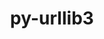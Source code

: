 ---
title: "py-urllib3"
layout: cache
categories: [package, develop-2024-03-24]
meta: {"versions": ["1.26.12", "2.1.0"], "compilers": ["apple-clang@=15.0.0", "cce@=15.0.1", "gcc@=11.1.0", "gcc@=11.4.0", "gcc@=7.3.1", "gcc@=9.4.0", "oneapi@=2024.0.0"], "oss": ["amzn2", "rhel8", "ubuntu20.04", "ubuntu22.04", "ventura"], "platforms": ["darwin", "linux"], "targets": ["aarch64", "neoverse_n1", "neoverse_v1", "neoverse_v2", "ppc64le", "x86_64_v3", "zen4"], "stacks": ["aws-isc", "aws-isc-aarch64", "data-vis-sdk", "e4s", "e4s-cray-rhel", "e4s-neoverse-v2", "e4s-neoverse_v1", "e4s-oneapi", "e4s-power", "ml-darwin-aarch64-mps", "ml-linux-x86_64-cpu", "ml-linux-x86_64-cuda", "ml-linux-x86_64-rocm", "root"], "num_specs": 26, "num_specs_by_stack": {"ml-darwin-aarch64-mps": 2, "root": 26, "aws-isc-aarch64": 2, "aws-isc": 1, "e4s-cray-rhel": 1, "e4s-power": 2, "data-vis-sdk": 2, "e4s-neoverse_v1": 3, "e4s-neoverse-v2": 3, "e4s": 4, "ml-linux-x86_64-cuda": 3, "ml-linux-x86_64-cpu": 3, "ml-linux-x86_64-rocm": 2, "e4s-oneapi": 3}}
spec_details: [{"hash": "mogop2mw35pwgfoxdyoohrvjqevp4x35", "compiler": "apple-clang@=15.0.0", "versions": ["2.1.0"], "os": "ventura", "platform": "darwin", "target": "aarch64", "variants": ["~brotli", "build_system=python_pip", "~socks"], "stacks": ["ml-darwin-aarch64-mps", "root"], "size": "-", "tarball": "https://binaries.spack.io/develop-2024-03-24/build_cache/darwin-ventura-aarch64/apple-clang-15.0.0/py-urllib3-2.1.0/darwin-ventura-aarch64-apple-clang-15.0.0-py-urllib3-2.1.0-mogop2mw35pwgfoxdyoohrvjqevp4x35.spack"}, {"hash": "emyv3ogx6kpoj6glrbairbciyqlelh2u", "compiler": "apple-clang@=15.0.0", "versions": ["2.1.0"], "os": "ventura", "platform": "darwin", "target": "aarch64", "variants": ["~brotli", "build_system=python_pip", "~socks"], "stacks": ["ml-darwin-aarch64-mps", "root"], "size": "-", "tarball": "https://binaries.spack.io/develop-2024-03-24/build_cache/darwin-ventura-aarch64/apple-clang-15.0.0/py-urllib3-2.1.0/darwin-ventura-aarch64-apple-clang-15.0.0-py-urllib3-2.1.0-emyv3ogx6kpoj6glrbairbciyqlelh2u.spack"}, {"hash": "ilwex7a2gc3rsvrk77tim4vxiiennaec", "compiler": "gcc@=7.3.1", "versions": ["2.1.0"], "os": "amzn2", "platform": "linux", "target": "aarch64", "variants": ["~brotli", "build_system=python_pip", "~socks"], "stacks": ["root", "aws-isc-aarch64"], "size": "-", "tarball": "https://binaries.spack.io/develop-2024-03-24/build_cache/linux-amzn2-aarch64/gcc-7.3.1/py-urllib3-2.1.0/linux-amzn2-aarch64-gcc-7.3.1-py-urllib3-2.1.0-ilwex7a2gc3rsvrk77tim4vxiiennaec.spack"}, {"hash": "d62o7qwnued55z7ejrgjtu5at2fcffhr", "compiler": "gcc@=7.3.1", "versions": ["2.1.0"], "os": "amzn2", "platform": "linux", "target": "neoverse_n1", "variants": ["~brotli", "build_system=python_pip", "~socks"], "stacks": ["root", "aws-isc-aarch64"], "size": "-", "tarball": "https://binaries.spack.io/develop-2024-03-24/build_cache/linux-amzn2-neoverse_n1/gcc-7.3.1/py-urllib3-2.1.0/linux-amzn2-neoverse_n1-gcc-7.3.1-py-urllib3-2.1.0-d62o7qwnued55z7ejrgjtu5at2fcffhr.spack"}, {"hash": "rdwsyy2ot5tibqylsyelzmnr6jq6ikna", "compiler": "gcc@=7.3.1", "versions": ["2.1.0"], "os": "amzn2", "platform": "linux", "target": "x86_64_v3", "variants": ["~brotli", "build_system=python_pip", "~socks"], "stacks": ["root", "aws-isc"], "size": "-", "tarball": "https://binaries.spack.io/develop-2024-03-24/build_cache/linux-amzn2-x86_64_v3/gcc-7.3.1/py-urllib3-2.1.0/linux-amzn2-x86_64_v3-gcc-7.3.1-py-urllib3-2.1.0-rdwsyy2ot5tibqylsyelzmnr6jq6ikna.spack"}, {"hash": "mylzx47tuwkpdyw45wr6dtssuy6obpxm", "compiler": "cce@=15.0.1", "versions": ["2.1.0"], "os": "rhel8", "platform": "linux", "target": "zen4", "variants": ["~brotli", "build_system=python_pip", "~socks"], "stacks": ["e4s-cray-rhel", "root"], "size": "-", "tarball": "https://binaries.spack.io/develop-2024-03-24/build_cache/linux-rhel8-zen4/cce-15.0.1/py-urllib3-2.1.0/linux-rhel8-zen4-cce-15.0.1-py-urllib3-2.1.0-mylzx47tuwkpdyw45wr6dtssuy6obpxm.spack"}, {"hash": "hhiliggcybfmxqler2xoozhhcvqf3ffh", "compiler": "gcc@=9.4.0", "versions": ["2.1.0"], "os": "ubuntu20.04", "platform": "linux", "target": "ppc64le", "variants": ["~brotli", "build_system=python_pip", "~socks"], "stacks": ["root", "e4s-power"], "size": "-", "tarball": "https://binaries.spack.io/develop-2024-03-24/build_cache/linux-ubuntu20.04-ppc64le/gcc-9.4.0/py-urllib3-2.1.0/linux-ubuntu20.04-ppc64le-gcc-9.4.0-py-urllib3-2.1.0-hhiliggcybfmxqler2xoozhhcvqf3ffh.spack"}, {"hash": "pjttepdy7ml2rssabylvlp4o3ipy5smh", "compiler": "gcc@=9.4.0", "versions": ["2.1.0"], "os": "ubuntu20.04", "platform": "linux", "target": "ppc64le", "variants": ["~brotli", "build_system=python_pip", "~socks"], "stacks": ["root", "e4s-power"], "size": "-", "tarball": "https://binaries.spack.io/develop-2024-03-24/build_cache/linux-ubuntu20.04-ppc64le/gcc-9.4.0/py-urllib3-2.1.0/linux-ubuntu20.04-ppc64le-gcc-9.4.0-py-urllib3-2.1.0-pjttepdy7ml2rssabylvlp4o3ipy5smh.spack"}, {"hash": "vwqvbn24wwbmidgceszehbcwtnl25ys5", "compiler": "gcc@=11.1.0", "versions": ["2.1.0"], "os": "ubuntu20.04", "platform": "linux", "target": "x86_64_v3", "variants": ["~brotli", "build_system=python_pip", "~socks"], "stacks": ["data-vis-sdk", "root"], "size": "-", "tarball": "https://binaries.spack.io/develop-2024-03-24/build_cache/linux-ubuntu20.04-x86_64_v3/gcc-11.1.0/py-urllib3-2.1.0/linux-ubuntu20.04-x86_64_v3-gcc-11.1.0-py-urllib3-2.1.0-vwqvbn24wwbmidgceszehbcwtnl25ys5.spack"}, {"hash": "pfpvx4yh24ukjoeeyu65zrbgfpik4azj", "compiler": "gcc@=11.1.0", "versions": ["2.1.0"], "os": "ubuntu20.04", "platform": "linux", "target": "x86_64_v3", "variants": ["~brotli", "build_system=python_pip", "~socks"], "stacks": ["data-vis-sdk", "root"], "size": "-", "tarball": "https://binaries.spack.io/develop-2024-03-24/build_cache/linux-ubuntu20.04-x86_64_v3/gcc-11.1.0/py-urllib3-2.1.0/linux-ubuntu20.04-x86_64_v3-gcc-11.1.0-py-urllib3-2.1.0-pfpvx4yh24ukjoeeyu65zrbgfpik4azj.spack"}, {"hash": "lsxn4wdlqgnny7k6ps6ppat6jrjhitc5", "compiler": "gcc@=11.4.0", "versions": ["2.1.0"], "os": "ubuntu22.04", "platform": "linux", "target": "neoverse_v1", "variants": ["~brotli", "build_system=python_pip", "~socks"], "stacks": ["root", "e4s-neoverse_v1"], "size": "-", "tarball": "https://binaries.spack.io/develop-2024-03-24/build_cache/linux-ubuntu22.04-neoverse_v1/gcc-11.4.0/py-urllib3-2.1.0/linux-ubuntu22.04-neoverse_v1-gcc-11.4.0-py-urllib3-2.1.0-lsxn4wdlqgnny7k6ps6ppat6jrjhitc5.spack"}, {"hash": "mjsjr5bsdms72zdfsbjytcjawea6acur", "compiler": "gcc@=11.4.0", "versions": ["2.1.0"], "os": "ubuntu22.04", "platform": "linux", "target": "neoverse_v1", "variants": ["~brotli", "build_system=python_pip", "~socks"], "stacks": ["root", "e4s-neoverse_v1"], "size": "-", "tarball": "https://binaries.spack.io/develop-2024-03-24/build_cache/linux-ubuntu22.04-neoverse_v1/gcc-11.4.0/py-urllib3-2.1.0/linux-ubuntu22.04-neoverse_v1-gcc-11.4.0-py-urllib3-2.1.0-mjsjr5bsdms72zdfsbjytcjawea6acur.spack"}, {"hash": "vn62tmanhfzdzthhyvk2bh2npxds3i6p", "compiler": "gcc@=11.4.0", "versions": ["2.1.0"], "os": "ubuntu22.04", "platform": "linux", "target": "neoverse_v1", "variants": ["~brotli", "build_system=python_pip", "~socks"], "stacks": ["root", "e4s-neoverse_v1"], "size": "-", "tarball": "https://binaries.spack.io/develop-2024-03-24/build_cache/linux-ubuntu22.04-neoverse_v1/gcc-11.4.0/py-urllib3-2.1.0/linux-ubuntu22.04-neoverse_v1-gcc-11.4.0-py-urllib3-2.1.0-vn62tmanhfzdzthhyvk2bh2npxds3i6p.spack"}, {"hash": "ollvdknaluecna2qt73zr5rmcxelw7wz", "compiler": "gcc@=11.4.0", "versions": ["2.1.0"], "os": "ubuntu22.04", "platform": "linux", "target": "neoverse_v2", "variants": ["~brotli", "build_system=python_pip", "~socks"], "stacks": ["root", "e4s-neoverse-v2"], "size": "-", "tarball": "https://binaries.spack.io/develop-2024-03-24/build_cache/linux-ubuntu22.04-neoverse_v2/gcc-11.4.0/py-urllib3-2.1.0/linux-ubuntu22.04-neoverse_v2-gcc-11.4.0-py-urllib3-2.1.0-ollvdknaluecna2qt73zr5rmcxelw7wz.spack"}, {"hash": "io2aanlr6ie73o4jok3qbvix6uplad25", "compiler": "gcc@=11.4.0", "versions": ["2.1.0"], "os": "ubuntu22.04", "platform": "linux", "target": "neoverse_v2", "variants": ["~brotli", "build_system=python_pip", "~socks"], "stacks": ["root", "e4s-neoverse-v2"], "size": "-", "tarball": "https://binaries.spack.io/develop-2024-03-24/build_cache/linux-ubuntu22.04-neoverse_v2/gcc-11.4.0/py-urllib3-2.1.0/linux-ubuntu22.04-neoverse_v2-gcc-11.4.0-py-urllib3-2.1.0-io2aanlr6ie73o4jok3qbvix6uplad25.spack"}, {"hash": "xagh3sxzvboic53pxk3mw2bysxxuhmw5", "compiler": "gcc@=11.4.0", "versions": ["2.1.0"], "os": "ubuntu22.04", "platform": "linux", "target": "neoverse_v2", "variants": ["~brotli", "build_system=python_pip", "~socks"], "stacks": ["root", "e4s-neoverse-v2"], "size": "-", "tarball": "https://binaries.spack.io/develop-2024-03-24/build_cache/linux-ubuntu22.04-neoverse_v2/gcc-11.4.0/py-urllib3-2.1.0/linux-ubuntu22.04-neoverse_v2-gcc-11.4.0-py-urllib3-2.1.0-xagh3sxzvboic53pxk3mw2bysxxuhmw5.spack"}, {"hash": "o3jhlt5krbbs6irjbkhgwbsw4ddunqrt", "compiler": "gcc@=11.4.0", "versions": ["2.1.0"], "os": "ubuntu22.04", "platform": "linux", "target": "x86_64_v3", "variants": ["~brotli", "build_system=python_pip", "~socks"], "stacks": ["root", "e4s"], "size": "-", "tarball": "https://binaries.spack.io/develop-2024-03-24/build_cache/linux-ubuntu22.04-x86_64_v3/gcc-11.4.0/py-urllib3-2.1.0/linux-ubuntu22.04-x86_64_v3-gcc-11.4.0-py-urllib3-2.1.0-o3jhlt5krbbs6irjbkhgwbsw4ddunqrt.spack"}, {"hash": "azfmgxvwk2ouyj3r2rkqgqc3sfrritjh", "compiler": "gcc@=11.4.0", "versions": ["2.1.0"], "os": "ubuntu22.04", "platform": "linux", "target": "x86_64_v3", "variants": ["~brotli", "build_system=python_pip", "~socks"], "stacks": ["root", "e4s"], "size": "-", "tarball": "https://binaries.spack.io/develop-2024-03-24/build_cache/linux-ubuntu22.04-x86_64_v3/gcc-11.4.0/py-urllib3-2.1.0/linux-ubuntu22.04-x86_64_v3-gcc-11.4.0-py-urllib3-2.1.0-azfmgxvwk2ouyj3r2rkqgqc3sfrritjh.spack"}, {"hash": "aexu5qzgqcmuramitd2z4goaejxprzo4", "compiler": "gcc@=11.4.0", "versions": ["2.1.0"], "os": "ubuntu22.04", "platform": "linux", "target": "x86_64_v3", "variants": ["~brotli", "build_system=python_pip", "~socks"], "stacks": ["root", "e4s"], "size": "-", "tarball": "https://binaries.spack.io/develop-2024-03-24/build_cache/linux-ubuntu22.04-x86_64_v3/gcc-11.4.0/py-urllib3-2.1.0/linux-ubuntu22.04-x86_64_v3-gcc-11.4.0-py-urllib3-2.1.0-aexu5qzgqcmuramitd2z4goaejxprzo4.spack"}, {"hash": "6tidjtx6x36yectqv6oxpgmxseoxkbmq", "compiler": "gcc@=11.4.0", "versions": ["2.1.0"], "os": "ubuntu22.04", "platform": "linux", "target": "x86_64_v3", "variants": ["~brotli", "build_system=python_pip", "~socks"], "stacks": ["root", "ml-linux-x86_64-cuda", "ml-linux-x86_64-cpu", "ml-linux-x86_64-rocm"], "size": "-", "tarball": "https://binaries.spack.io/develop-2024-03-24/build_cache/linux-ubuntu22.04-x86_64_v3/gcc-11.4.0/py-urllib3-2.1.0/linux-ubuntu22.04-x86_64_v3-gcc-11.4.0-py-urllib3-2.1.0-6tidjtx6x36yectqv6oxpgmxseoxkbmq.spack"}, {"hash": "q7vnpuzsw64d4j2gsnbrzrslccuapsvx", "compiler": "gcc@=11.4.0", "versions": ["2.1.0"], "os": "ubuntu22.04", "platform": "linux", "target": "x86_64_v3", "variants": ["~brotli", "build_system=python_pip", "~socks"], "stacks": ["root", "ml-linux-x86_64-cuda", "ml-linux-x86_64-cpu"], "size": "-", "tarball": "https://binaries.spack.io/develop-2024-03-24/build_cache/linux-ubuntu22.04-x86_64_v3/gcc-11.4.0/py-urllib3-2.1.0/linux-ubuntu22.04-x86_64_v3-gcc-11.4.0-py-urllib3-2.1.0-q7vnpuzsw64d4j2gsnbrzrslccuapsvx.spack"}, {"hash": "fd5yoay53uyemk2akm6ltwwmq54u7bty", "compiler": "gcc@=11.4.0", "versions": ["2.1.0"], "os": "ubuntu22.04", "platform": "linux", "target": "x86_64_v3", "variants": ["~brotli", "build_system=python_pip", "~socks"], "stacks": ["root", "ml-linux-x86_64-cuda", "ml-linux-x86_64-cpu", "ml-linux-x86_64-rocm"], "size": "-", "tarball": "https://binaries.spack.io/develop-2024-03-24/build_cache/linux-ubuntu22.04-x86_64_v3/gcc-11.4.0/py-urllib3-2.1.0/linux-ubuntu22.04-x86_64_v3-gcc-11.4.0-py-urllib3-2.1.0-fd5yoay53uyemk2akm6ltwwmq54u7bty.spack"}, {"hash": "pezx6qi43dtxf74f53jkpepngiy5dklg", "compiler": "gcc@=11.4.0", "versions": ["2.1.0"], "os": "ubuntu22.04", "platform": "linux", "target": "x86_64_v3", "variants": ["~brotli", "build_system=python_pip", "~socks"], "stacks": ["root", "e4s"], "size": "-", "tarball": "https://binaries.spack.io/develop-2024-03-24/build_cache/linux-ubuntu22.04-x86_64_v3/gcc-11.4.0/py-urllib3-2.1.0/linux-ubuntu22.04-x86_64_v3-gcc-11.4.0-py-urllib3-2.1.0-pezx6qi43dtxf74f53jkpepngiy5dklg.spack"}, {"hash": "gltlv3v52a5rzkyfmpbxf6ul2qzizqfg", "compiler": "oneapi@=2024.0.0", "versions": ["2.1.0"], "os": "ubuntu22.04", "platform": "linux", "target": "x86_64_v3", "variants": ["~brotli", "build_system=python_pip", "~socks"], "stacks": ["root", "e4s-oneapi"], "size": "-", "tarball": "https://binaries.spack.io/develop-2024-03-24/build_cache/linux-ubuntu22.04-x86_64_v3/oneapi-2024.0.0/py-urllib3-2.1.0/linux-ubuntu22.04-x86_64_v3-oneapi-2024.0.0-py-urllib3-2.1.0-gltlv3v52a5rzkyfmpbxf6ul2qzizqfg.spack"}, {"hash": "oyrpocj4wqkmnogexhi5fvg2igin4nl4", "compiler": "oneapi@=2024.0.0", "versions": ["2.1.0"], "os": "ubuntu22.04", "platform": "linux", "target": "x86_64_v3", "variants": ["~brotli", "build_system=python_pip", "~socks"], "stacks": ["root", "e4s-oneapi"], "size": "-", "tarball": "https://binaries.spack.io/develop-2024-03-24/build_cache/linux-ubuntu22.04-x86_64_v3/oneapi-2024.0.0/py-urllib3-2.1.0/linux-ubuntu22.04-x86_64_v3-oneapi-2024.0.0-py-urllib3-2.1.0-oyrpocj4wqkmnogexhi5fvg2igin4nl4.spack"}, {"hash": "savy4rpdplq6jsvfbzp7zvrje4dxkwgc", "compiler": "oneapi@=2024.0.0", "versions": ["1.26.12"], "os": "ubuntu22.04", "platform": "linux", "target": "x86_64_v3", "variants": ["~brotli", "build_system=python_pip", "~secure", "~socks"], "stacks": ["root", "e4s-oneapi"], "size": "-", "tarball": "https://binaries.spack.io/develop-2024-03-24/build_cache/linux-ubuntu22.04-x86_64_v3/oneapi-2024.0.0/py-urllib3-1.26.12/linux-ubuntu22.04-x86_64_v3-oneapi-2024.0.0-py-urllib3-1.26.12-savy4rpdplq6jsvfbzp7zvrje4dxkwgc.spack"}]
---